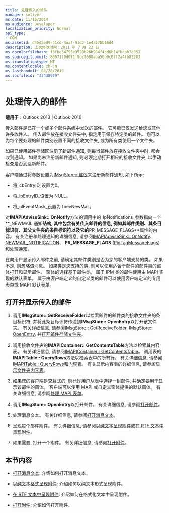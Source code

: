 ```yaml
---
title: 处理传入的邮件
manager: soliver
ms.date: 11/16/2014
ms.audience: Developer
localization_priority: Normal
api_type:
- COM
ms.assetid: d45d5ed9-41cd-4aaf-91d2-1e4a27bb16d4
description: 上次修改时间：2011 年 7 月 23 日
ms.openlocfilehash: f3fbe34793e3520b26b984f4bd6b14fbcab7a951
ms.sourcegitcommit: 8657170d071f9bcf680aba50b9c07f2a4fb82283
ms.translationtype: MT
ms.contentlocale: zh-CN
ms.lasthandoff: 04/28/2019
ms.locfileid: "33438979"
---
```

# <a name="handling-an-incoming-message"></a>处理传入的邮件

**适用于**：Outlook 2013 | Outlook 2016 
  
传入邮件是已在一个或多个邮件系统中发送的邮件。 它可能已仅发送给您或其他许多收件人。 传入邮件放在接收文件夹中, 指定用于保存特定类的邮件。 您可以为每个要处理的邮件类别设置不同的接收文件夹, 或为所有类使用一个文件夹。
  
如果已使用邮件存储区注册了新邮件通知, 则每当邮件放在接收文件夹中时, 都会收到通知。 如果尚未注册新邮件通知, 则必须定期打开相应的接收文件夹, 以手动检查是否到达新邮件。
  
客户端通过将参数设置为[IMsgStore:: 建议](imsgstore-advise.md)来注册新邮件通知, 如下所示: 
  
- 将_cbEntryID_设置为0。 
    
- 将_lpEntryID_设置为 NULL。 
    
- 将_ulEventMask_设置为 fnevNewMail。 
    
对**IMAPIAdviseSink:: OnNotify**方法的调用中的_lpNotifications_参数指向一个**\_NEWMAIL 通知**结构, 其中包含有关传入邮件的信息, 例如其邮件类别、其条目标识符、其父文件夹的条目标识符以及它的**PR_MESSAGE_FLAGS**属性的内容。 有关注册和处理通知的详细信息, 请参阅[IMAPIAdviseSink:: OnNotify](imapiadvisesink-onnotify.md)、 [NEWMAIL_NOTIFICATION](newmail_notification.md)、 **PR_MESSAGE_FLAGS** ([PidTagMessageFlags](pidtagmessageflags-canonical-property.md)) 和[处理通知](handling-notifications.md)。 
  
在向用户显示传入邮件之前, 请确定其邮件类别是否为您的客户端支持的类。 如果不是, 则忽略该消息。 如果类是您支持的类, 则可以使用适合于邮件的邮件类的窗体打开和显示邮件。 窗体的选择基于邮件类。 属于 IPM 类的邮件使用由 MAPI 实现的默认表单。 属于由客户端定义的自定义类的邮件可以使用客户端定义的专用表单或 MAPI 默认表单。
  
## <a name="open-and-display-an-incoming-message"></a>打开并显示传入的邮件
  
1. 调用**IMsgStore:: GetReceiveFolder**以检索邮件的邮件类的接收文件夹的条目标识符, 并将此条目标识符传递到**IMsgStore:: OpenEntry**以打开该文件夹。 有关详细信息, 请参阅[IMsgStore:: GetReceiveFolder](imsgstore-getreceivefolder.md), [IMsgStore:: OpenEntry](imsgstore-openentry.md), 并[打开邮件存储文件夹](opening-a-message-store-folder.md)。
    
2. 调用接收文件夹的**IMAPIContainer:: GetContentsTable**方法以检索其内容表。 有关详细信息, 请参阅[IMAPIContainer:: GetContentsTable](imapicontainer-getcontentstable.md)。 调用表的**IMAPITable:: QueryRows**方法以检索表中的所有行。 有关详细信息, 请参阅[IMAPITable:: QueryRows](imapitable-queryrows.md)和[内容表](contents-tables.md)。 有关显示内容表的详细信息, 请参阅[显示文件夹内容表](displaying-a-folder-contents-table.md)。
    
3. 如果您的客户端是交互式的, 则允许用户从表中选择一封邮件, 并确定要用于显示该邮件的窗体。 客户端可以使用 MAPI 或自定义窗体提供的默认窗体。 有关详细信息, 请参阅[处理 MAPI 表单](handling-mapi-forms.md)。
    
4. 调用**IMsgStore:: OpenEntry**以打开邮件。 有关详细信息, 请参阅[打开邮件](opening-a-message.md)。
    
5. 处理消息文本。 有关详细信息, 请参阅[打开消息文本](opening-message-text.md)。
    
6. 呈现每个邮件附件。 有关详细信息, 请参阅[以纯文本呈现附件](rendering-an-attachment-in-plain-text.md)或[在 RTF 文本中呈现附件](rendering-an-attachment-in-rtf-text.md)。
    
7. 如果需要, 打开一个附件。 有关详细信息, 请参阅[打开附件](opening-an-attachment.md)。
    
## <a name="in-this-section"></a>本节内容

- [打开消息文本](opening-message-text.md): 介绍如何打开消息文本。
    
- [以纯文本格式呈现附件](rendering-an-attachment-in-plain-text.md): 介绍如何以纯文本形式呈现附件。
    
- [在 RTF 文本中呈现附件](rendering-an-attachment-in-rtf-text.md): 介绍如何在格式化文本中呈现附件。
    
- [打开附件](opening-an-attachment.md): 介绍如何打开附件。
    

